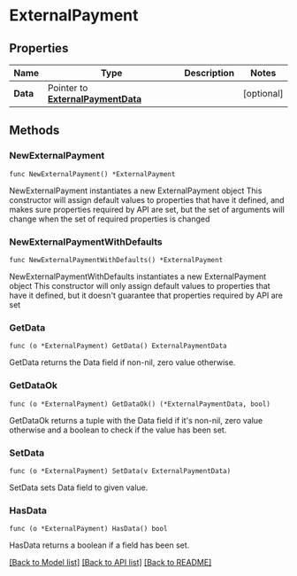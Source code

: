 # ExternalPayment

## Properties

Name | Type | Description | Notes
------------ | ------------- | ------------- | -------------
**Data** | Pointer to [**ExternalPaymentData**](ExternalPaymentData.md) |  | [optional] 

## Methods

### NewExternalPayment

`func NewExternalPayment() *ExternalPayment`

NewExternalPayment instantiates a new ExternalPayment object
This constructor will assign default values to properties that have it defined,
and makes sure properties required by API are set, but the set of arguments
will change when the set of required properties is changed

### NewExternalPaymentWithDefaults

`func NewExternalPaymentWithDefaults() *ExternalPayment`

NewExternalPaymentWithDefaults instantiates a new ExternalPayment object
This constructor will only assign default values to properties that have it defined,
but it doesn't guarantee that properties required by API are set

### GetData

`func (o *ExternalPayment) GetData() ExternalPaymentData`

GetData returns the Data field if non-nil, zero value otherwise.

### GetDataOk

`func (o *ExternalPayment) GetDataOk() (*ExternalPaymentData, bool)`

GetDataOk returns a tuple with the Data field if it's non-nil, zero value otherwise
and a boolean to check if the value has been set.

### SetData

`func (o *ExternalPayment) SetData(v ExternalPaymentData)`

SetData sets Data field to given value.

### HasData

`func (o *ExternalPayment) HasData() bool`

HasData returns a boolean if a field has been set.


[[Back to Model list]](../README.md#documentation-for-models) [[Back to API list]](../README.md#documentation-for-api-endpoints) [[Back to README]](../README.md)


